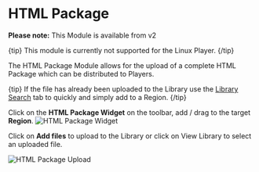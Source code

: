 <!--toc=widgets-->

# HTML Package

**Please note:** This Module is available from v2

{tip}
This module is currently not supported for the Linux Player.
{/tip}

The HTML Package Module allows for the upload of a complete HTML Package which can be distributed to Players.

{tip}
If the file has already been uploaded to the Library use the [Library Search](layouts_library_search.html) tab to quickly and simply add to a Region.
{/tip}

Click on the **HTML Package Widget** on the toolbar,  add / drag to the target **Region**.  ![HTML Package Widget](img/v2_media_html_package.png)



Click on **Add files** to upload to the Library or click on View Library to select an uploaded file.

![HTML Package Upload](img/v2_media_html_package_upload.png)



